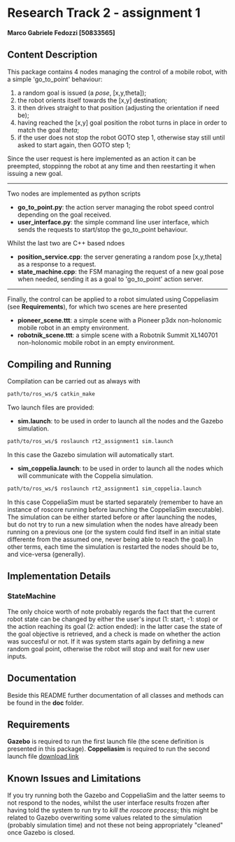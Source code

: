 # Research Track 2 - assignment 1

#### Marco Gabriele Fedozzi [50833565]

## Content Description

This package contains 4 nodes managing the control of a mobile robot, with a simple 'go_to_point' behaviour:
1. a random goal is issued (a _pose_, [x,y,theta]);
2. the robot orients itself towards the [x,y] destination;
3. it then drives straight to that position (adjusting the orientation if need be);
4. having reached the [x,y] goal position the robot turns in place in order to match the goal _theta_;
5. if the user does not stop the robot GOTO step 1, otherwise stay still until asked to start again, then GOTO step 1;

Since the user request is here implemented as an action it can be preempted, stoppinng the robot at any time and then reestarting it when issuing a new goal.

---

Two nodes are implemented as python scripts
- **go_to_point.py**: the action server managing the robot speed control depending on the goal received.
- **user_interface.py**:  the simple command line user interface, which sends the requests to start/stop the go_to_point behaviour.

Whilst the last two are C++ based ndoes
- **position_service.cpp**: the server generating a random pose [x,y,theta] as a response to a request.
- **state_machine.cpp**:  the FSM managing the request of a new goal pose when needed, sending it as a goal to 'go_to_point' action server.

---

Finally, the control can be applied to a robot simulated using Coppeliasim (see **Requirements**), for which two scenes are here presented
- **pioneer_scene.ttt**: a simple scene with a Pioneer p3dx non-holonomic mobile robot in an empty environment.
- **robotnik_scene.ttt**: a simple scene with a Robotnik Summit XL140701 non-holonomic mobile robot in an empty environment.

## Compiling and Running

Compilation can be carried out as always with
```bash
path/to/ros_ws/$ catkin_make
```

Two launch files are provided:
- **sim.launch**: to be used in order to launch all the nodes and the Gazebo simulation.
```bash
path/to/ros_ws/$ roslaunch rt2_assignment1 sim.launch
```
In this case the Gazebo simulation will automatically start.

- **sim_coppelia.launch**: to be used in order to launch all the nodes which will communicate with the Coppelia simulation.
```bash
path/to/ros_ws/$ roslaunch rt2_assignment1 sim_coppelia.launch
```
In this case CoppeliaSim must be started separately (remember to have an instance of roscore running before launching the CoppeliaSim executable). The simulation can be either started before or after launching the nodes, but do not try to run a new simulation when the nodes have already been running on a previous one (or the system could find itself in an initial state differente from the assumed one, never being able to reach the goal).In other terms, each time the simulation is restarted the nodes should be to, and vice-versa (generally).

## Implementation Details

### StateMachine

The only choice worth of note probably regards the fact that the current robot state can be changed by either the user's input (1: start, -1: stop) or the action reaching its goal (2: action ended): in the latter case the state of the goal objective is retrieved, and a check is made on whether the action was succesful or not. If it was system starts again by defining a new random goal point, otherwise the robot will stop and wait for new user inputs.

## Documentation

Beside this README further documentation of all classes and methods can be found in the **doc** folder.

## Requirements

**Gazebo** is required to run the first launch file (the scene definition is presented in this package).
**Coppeliasim** is required to run the second launch file [download link](http://www.coppeliarobotics.com/downloads.html)

## Known Issues and Limitations

If you try running both the Gazebo and CoppeliaSim and the latter seems to not respond to the nodes, whilst the user interface results frozen after having told the system to run try to *kill the roscore process*; this might be related to Gazebo overwriting some values related to the simulation (probably simulation time) and not these not being appropriately "cleaned" once Gazebo is closed.
